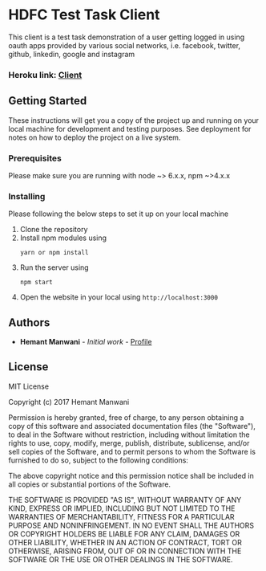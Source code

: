 # HDFC Test Task Client
This client is a test task demonstration of a user getting logged in using oauth apps provided by various social networks, i.e. facebook, twitter, github, linkedin, google and instagram

### Heroku link: [Client](https://hdfcclient.herokuapp.com/)

## Getting Started

These instructions will get you a copy of the project up and running on your local machine for development and testing purposes. See deployment for notes on how to deploy the project on a live system.

### Prerequisites

Please make sure you are running with node ~> 6.x.x, npm ~>4.x.x

### Installing

Please following the below steps to set it up on your local machine

1. Clone the repository
2. Install npm modules using 
    ```
    yarn or npm install
    ```
3. Run the server using
    ```
    npm start
    ```
4. Open the website in your local using `http://localhost:3000`
## Authors

* **Hemant Manwani** - *Initial work* - [Profile](https://hemant-manwani.github.io/profile/)

## License

MIT License

Copyright (c) 2017 Hemant Manwani

Permission is hereby granted, free of charge, to any person obtaining a copy
of this software and associated documentation files (the "Software"), to deal
in the Software without restriction, including without limitation the rights
to use, copy, modify, merge, publish, distribute, sublicense, and/or sell
copies of the Software, and to permit persons to whom the Software is
furnished to do so, subject to the following conditions:

The above copyright notice and this permission notice shall be included in all
copies or substantial portions of the Software.

THE SOFTWARE IS PROVIDED "AS IS", WITHOUT WARRANTY OF ANY KIND, EXPRESS OR
IMPLIED, INCLUDING BUT NOT LIMITED TO THE WARRANTIES OF MERCHANTABILITY,
FITNESS FOR A PARTICULAR PURPOSE AND NONINFRINGEMENT. IN NO EVENT SHALL THE
AUTHORS OR COPYRIGHT HOLDERS BE LIABLE FOR ANY CLAIM, DAMAGES OR OTHER
LIABILITY, WHETHER IN AN ACTION OF CONTRACT, TORT OR OTHERWISE, ARISING FROM,
OUT OF OR IN CONNECTION WITH THE SOFTWARE OR THE USE OR OTHER DEALINGS IN THE
SOFTWARE.
